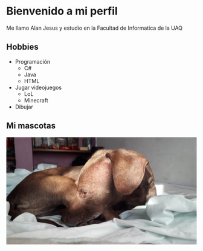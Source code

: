 # Bienvenido a mi perfil 

Me llamo Alan Jesus y estudio en la Facultad de Informatica de la UAQ

## Hobbies 
- Programación
    - C#
    - Java
    - HTML
- Jugar videojuegos
    - LoL
    - Minecraft
- Dibujar 

## Mi mascotas
![Foto de mi mascota](Trufa.jpeg)